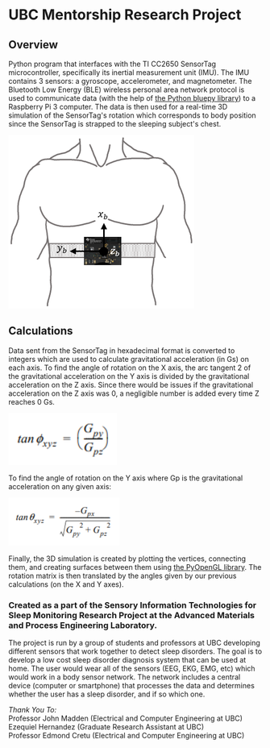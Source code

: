 # UBC Mentorship Research Project
## Overview
Python program that interfaces with the TI CC2650 SensorTag microcontroller, specifically its inertial measurement unit (IMU). The IMU contains 3 sensors: a gyroscope, accelerometer, and magnetometer. The Bluetooth Low Energy (BLE) wireless personal area network protocol is used to communicate data (with the help of [the Python bluepy library](http://ianharvey.github.io/bluepy-doc/ "Bluepy Documentation")) to a Raspberry Pi 3 computer. The data is then used for a real-time 3D simulation of the SensorTag's rotation which corresponds to body position since the SensorTag is strapped to the sleeping subject's chest.

![Position on chest](sensortag-position.png)

## Calculations
Data sent from the SensorTag in hexadecimal format is converted to integers which are used to calculate gravitational acceleration (in Gs) on each axis. To find the angle of rotation on the X axis, the arc tangent 2 of the gravitational acceleration on the Y axis is divided by the gravitational acceleration on the Z axis. Since there would be issues if the gravitational acceleration on the Z axis was 0, a negligible number is added every time Z reaches 0 Gs.

![X axis calculation](x-calculation-2.png)

To find the angle of rotation on the Y axis where Gp is the gravitational acceleration on any given axis:

![Y axis calculation](y-calculation-2.png)

Finally, the 3D simulation is created by plotting the vertices, connecting them, and creating surfaces between them using [the PyOpenGL library](http://pyopengl.sourceforge.net/ "PyOpenGL library"). The rotation matrix is then translated by the angles given by our previous calculations (on the X and Y axes).

### Created as a part of the Sensory Information Technologies for Sleep Monitoring Research Project at the Advanced Materials and Process Engineering Laboratory.

The project is run by a group of students and professors at UBC developing different sensors that work together to detect sleep disorders. The goal is to develop a low cost sleep disorder diagnosis system that can be used at home. The user would wear all of the sensors (EEG, EKG, EMG, etc) which would work in a body sensor network. The network includes a central device (computer or smartphone) that processes the data and determines whether the user has a sleep disorder, and if so which one.

*Thank You To:*  
Professor John Madden (Electrical and Computer Engineering at UBC)  
Ezequiel Hernandez (Graduate Research Assistant at UBC)  
Professor Edmond Cretu (Electrical and Computer Engineering at UBC)  
